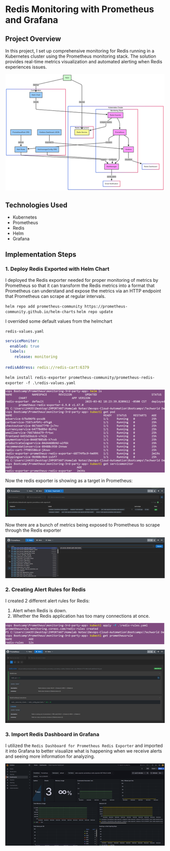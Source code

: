 # Redis Monitoring with Prometheus and Grafana

## Project Overview

In this project, I set up comprehensive monitoring for Redis running in a Kubernetes cluster using the Prometheus monitoring stack. The solution provides real-time metrics visualization and automated alerting when Redis experiences issues.

![diagram](https://github.com/Princeton45/monitor-3rd-party-app/blob/main/images/diagram.png)

## Technologies Used

- Kubernetes
- Prometheus
- Redis
- Helm
- Grafana

## Implementation Steps

### 1. Deploy Redis Exported with Helm Chart

I deployed the Redis exporter needed for proper monitoring of metrics by Prometheus so that it can transform the Redis metrics into a format that Prometheus can understand and expose the metrics via an HTTP endpoint that Prometheus can scrape at regular intervals.

`helm repo add prometheus-community https://prometheus-community.github.io/helm-charts`
`helm repo update`

I overrided some default values from the helmchart 

`redis-values.yaml`
```yaml
serviceMonitor:
  enabled: true
  labels:
    release: monitoring

redisAddress: redis://redis-cart:6379
```

`helm install redis-exporter prometheus-community/prometheus-redis-exporter -f .\redis-values.yaml`

![redis-exporter](https://github.com/Princeton45/monitor-3rd-party-app/blob/main/images/redis-exporter.png)

Now the redis exporter is showing as a target in Prometheus:

![redis-target](https://github.com/Princeton45/monitor-3rd-party-app/blob/main/images/redis-target.png)

Now there are a bunch of metrics being exposed to Prometheus to scrape through the Redis exporter

![redis-metrics1](https://github.com/Princeton45/monitor-3rd-party-app/blob/main/images/redis-metrics1.png)


### 2. Creating Alert Rules for Redis

I created 2 different alert rules for Redis: 

1) Alert when Redis is down. 
2) Whether the Redis application has too many connections at once.

![redis-rules1](https://github.com/Princeton45/monitor-3rd-party-app/blob/main/images/redis-rules1.png)

![redis-rules2](https://github.com/Princeton45/monitor-3rd-party-app/blob/main/images/redis-rules2.png)

### 3. Import Redis Dashboard in Grafana

I utilized the `Redis Dashboard for Prometheus Redis Exporter` and imported it into Grafana to better visualize what is happening when we receive alerts and seeing more information for analyzing.

![dashboard](https://github.com/Princeton45/monitor-3rd-party-app/blob/main/images/dashboard.png)




